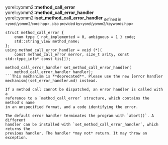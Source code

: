 yorel::yomm2::**method_call_error**<br/>yorel::yomm2::**method_call_error_handler**<br/>yorel::yomm2::**set_method_call_error_handler**
<sub>defined in <yorel/yomm2/core.hpp>, also provided by<yorel/yomm2/keywords.hpp></sub>
```
struct method_call_error {
    enum type { not_implemented = 0, ambiguous = 1 } code;
    std::string_view method_name;
};
using method_call_error_handler = void (*)(
    const method_call_error &error, size_t arity, const std::type_info* const tis[]);

method_call_error_handler set_method_call_error_handler(
    method_call_error_handler handler);
```This mechanism is **deprecated**. Please use the new [error handler
mechanism](set_error_handler.md) instead.

If a method call cannot be dispatched, an error handler is called with a
reference to a `method_call_error` structure, which contains the method's name
in an unspecified format, and a code identifying the error.

The default error handler terminates the program with `abort()`. A different
handler can be installed with `set_method_call_error_handler`, which returns the
previous handler. The handler *may not* return. It may throw an exception.
